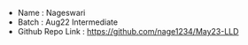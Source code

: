 - Name : Nageswari
- Batch : Aug22 Intermediate
- Github Repo Link : https://github.com/nage1234/May23-LLD
